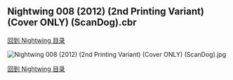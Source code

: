 ## Nightwing 008 (2012) (2nd Printing Variant) (Cover ONLY) (ScanDog).cbr


[回到 Nightwing 目录](https://github.com/alicewish/markdown/blob/master/series/Nightwing.md)


![Nightwing 008 (2012) (2nd Printing Variant) (Cover ONLY) (ScanDog).jpg](https://wx1.sinaimg.cn/large/6a9fdecagy1fq3477php1j20zk1j31kh.jpg)

[回到 Nightwing 目录](https://github.com/alicewish/markdown/blob/master/series/Nightwing.md)

